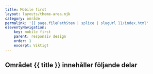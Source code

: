 ```yaml
---
title: Mobile first
layout: layouts/theme-area.njk
category: område
permalink: '{{ page.filePathStem | splice | slugUrl }}/index.html'
eleventyNavigation:
    key: mobile first
    parent: responsiv design
    order: 1
    excerpt: Viktigt
---
```


## Området {{ title }} innehåller följande delar
